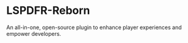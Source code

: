 # LSPDFR-Reborn
An all-in-one, open-source plugin to enhance player experiences and empower developers.
